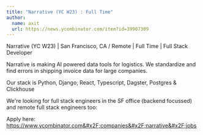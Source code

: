 ```yaml
---
title: "Narrative (YC W23) : Full Time"
author:
  name: axit
  url: https://news.ycombinator.com/item?id=39907309
---
```

Narrative (YC W23) | San Francisco, CA &#x2F; Remote | Full Time | Full Stack Developer

Narrative is making AI powered data tools for logistics. We standardize and find errors in shipping invoice data for large companies.

Our stack is Python, Django, React, Typescript, Dagster, Postgres &amp; Clickhouse

We&#x27;re looking for full stack engineers in the SF office (backend focussed) and remote full stack engineers too:

Apply here: <a href="https:&#x2F;&#x2F;www.ycombinator.com&#x2F;companies&#x2F;narrative&#x2F;jobs">https:&#x2F;&#x2F;www.ycombinator.com&#x2F;companies&#x2F;narrative&#x2F;jobs</a>
